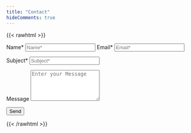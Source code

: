 ```yaml
---
title: "Contact"
hideComments: true
---
```


<!-- markdownlint-disable -->

{{< rawhtml >}}
  <link rel="stylesheet" href="/css/form.css">

  <script type="text/javascript">var submitted=false;</script>
  
  <iframe name="hidden_iframe" id="hidden_iframe" style="display:none;" 
  onload="if(submitted) {window.location='/thankyou';}"></iframe>

  <form action="https://docs.google.com/forms/d/e/18IqVKDW2Og3_-jCCzW4SOk2vpa_FHFC_48lrO-UDGOE/formResponse"
  method="post" target="hidden_iframe" onsubmit="submitted=true;">
  </form>

  <form action="https://docs.google.com/forms/d/e/1FAIpQLSdBit8IwBmMxXARhjnvMkn4M4fPFpTQSjDaZEo6CAAh8FoltQ/formResponse" method="post" target="hidden_iframe" onsubmit="submitted=true" netlify >
  <label>Name*</label>
    <input type="text" placeholder="Name*" class="form-input" name="entry.149128287" required>
  <label>Email*</label>
    <input type="email" placeholder="Email*" class="form-input" name="entry.630496343" required>

  <label>Subject*</label>
    <input type="text" placeholder="Subject*" class="form-input" name="entry.399879000" required>
    
  <label>Message</label>
    <textarea rows="5" placeholder="Enter your Message" class="form-input" name="entry.1494840321" ></textarea>
    
  <button type="submit">Send</button>
  </form>
{{< /rawhtml >}}
